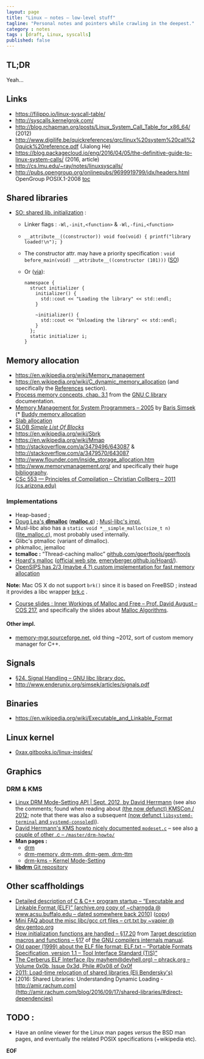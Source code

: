 ```yaml
---
layout: page
title: "Linux – notes – low-level stuff"
tagline: "Personal notes and pointers while crawling in the deepest."
category : notes
tags : [draft, Linux, syscalls]
published: false
---
```


## TL;DR

Yeah...

## Links

* <https://filippo.io/linux-syscall-table/>
* <http://syscalls.kernelgrok.com/>
* <http://blog.rchapman.org/posts/Linux_System_Call_Table_for_x86_64/> (2012)
* <http://www.digilife.be/quickreferences/qrc/linux%20system%20call%20quick%20reference.pdf> (Jialong He)
* <https://blog.packagecloud.io/eng/2016/04/05/the-definitive-guide-to-linux-system-calls/> (2016, article)
* <http://cs.lmu.edu/~ray/notes/linuxsyscalls/>
* <http://pubs.opengroup.org/onlinepubs/9699919799/idx/headers.html>
OpenGroup POSIX.1-2008 [toc](http://pubs.opengroup.org/onlinepubs/9699919799/basedefs/contents.html)

## Shared libraries

* [SO: shared lib. initialization](https://stackoverflow.com/a/9759936/643087) :
    - Linker flags : `-Wl,-init,<function>` & `-Wl,-fini,<function>`
    - `__attribute__((constructor)) void foo(void) { printf("library loaded!\n"); }`
    - The constructor attr. may have a priority specification : `void before_main(void) __attribute__((constructor (101)))` ([SO](https://stackoverflow.com/a/32701238/643087))
    - Or ([via](https://stackoverflow.com/a/1681655/643087)):

          namespace {
            struct initializer {
              initializer() {
                std::cout << "Loading the library" << std::endl;
              }

              ~initializer() {
                std::cout << "Unloading the library" << std::endl;
              }
            };
            static initializer i;
          }

## Memory allocation

* <https://en.wikipedia.org/wiki/Memory_management>
* <https://en.wikipedia.org/wiki/C_dynamic_memory_allocation>
  (and specifically the [References](https://en.wikipedia.org/wiki/C_dynamic_memory_allocation#References)
  section).
* [Process memory concepts, chap. 3.1](https://www.gnu.org/software/libc/manual/html_node/Memory-Concepts.html)
  from the [GNU C library](https://www.gnu.org/software/libc/manual/html_node/index.html#SEC_Contents)
  documentation.
* [Memory Management for System Programmers – 2005](http://www.enderunix.org/docs/memory.pdf)
  by [Baris Simsek](http://www.enderunix.org/simsek/)
(* [Buddy memory allocation](https://en.wikipedia.org/wiki/Buddy_memory_allocation)
* [Slab allocation](https://en.wikipedia.org/wiki/Slab_allocation)
* [SLOB _Simple List Of Blocks_](https://en.wikipedia.org/wiki/SLOB)
* <https://en.wikipedia.org/wiki/Sbrk>
* <https://en.wikipedia.org/wiki/Mmap>
* <http://stackoverflow.com/a/3479496/643087> & <http://stackoverflow.com/a/3479570/643087>
* <http://www.flounder.com/inside_storage_allocation.htm>
* <http://www.memorymanagement.org/> and specifically their huge
  [bibliography](http://www.memorymanagement.org/bib.html#bibliography).
* [CSc 553 — Principles of Compilation – Christian Collberg – 2011 (cs.arizona.edu)](https://www2.cs.arizona.edu/~collberg/Teaching/553/2011/)

### Implementations

* Heap-based ;
* [Doug Lea's __dlmalloc__](http://g.oswego.edu/dl/html/malloc.html)
  ([__malloc.c__](ftp://g.oswego.edu/pub/misc/malloc.c)) ;
  [Musl-libc's impl.](http://git.musl-libc.org/cgit/musl/tree/src/malloc)
* Musl-libc also has a `static void *__simple_malloc(size_t n)`
  ([lite\_malloc.c](http://git.musl-libc.org/cgit/musl/tree/src/malloc/lite_malloc.c)),
  most probably used internally.
* Glibc's ptmalloc (variant of dlmalloc).
* phkmalloc, jemalloc
* __tcmalloc :__ “Thread-caching malloc”
  [github.com/gperftools/gperftools](https://github.com/gperftools/gperftools)
* [Hoard's malloc](https://en.wikipedia.org/wiki/Hoard_memory_allocator)
  ([official web site](http://www.hoard.org/about/),
  [emeryberger.github.io/Hoard/](http://emeryberger.github.io/Hoard/)).
* [OpenSIPS has 2/3 (maybe 4 ?) custom implementation for fast memory allocation](https://github.com/OpenSIPS/opensips/tree/master/mem)

__Note:__ Mac OS X do not support `brk()` since it is based on FreeBSD ;
instead it provides a libc wrapper [brk.c](https://opensource.apple.com/source/Libc/Libc-763.12/emulated/brk.c) .

* [Course slides : Inner Workings of Malloc and Free &ndash; Prof. David August &ndash; COS 217](https://www.cs.princeton.edu/courses/archive/fall07/cos217/lectures/14Memory-2x2.pdf), and specifically the slides about
[Malloc Algorithms](https://www2.cs.arizona.edu/~collberg/Teaching/553/2011/Handouts/Handout-6.pdf).

#### Other impl.

* [memory-mgr.sourceforge.net](http://memory-mgr.sourceforge.net/),
  old thing ~2012, sort of custom memory manager for C++.

## Signals

* [§24. Signal Handling – GNU libc library doc.](https://www.gnu.org/software/libc/manual/html_node/Signal-Handling.html)
* <http://www.enderunix.org/simsek/articles/signals.pdf>

## Binaries

* <https://en.wikipedia.org/wiki/Executable_and_Linkable_Format>

## Linux kernel

* [0xax.gitbooks.io/linux-insides/](https://0xax.gitbooks.io/linux-insides/content/index.html)


## Graphics

### DRM & KMS

* [Linux DRM Mode-Setting API | Sept. 2012, by David Herrmann](https://dvdhrm.wordpress.com/2012/09/13/linux-drm-mode-setting-api/)
  (see also the comments; found when reading about [(the now defunct) KMSCon / 2012](https://dvdhrm.wordpress.com/2012/12/10/kmscon-introduction/); note that there was also a subsequent [(now defunct `libsystemd-terminal` and `systemd-consoled`)](https://github.com/systemd/systemd/pull/747)).
* [David Herrmann's KMS howto nicely documented `modeset.c`](https://github.com/dvdhrm/docs/blob/master/drm-howto/modeset.c)
  – see also [a couple of other .c – `/master/drm-howto/`](https://github.com/dvdhrm/docs/tree/master/drm-howto)
* __Man pages :__
  - [drm](https://www.commandlinux.com/man-page/man7/drm.7.html)
  - [drm-memory, drm-mm, drm-gem, drm-ttm](https://www.commandlinux.com/man-page/man7/drm-gem.7.html)
  - [drm-kms – Kernel Mode-Setting](https://www.commandlinux.com/man-page/man7/drm-kms.7.html)
* [__libdrm__ Git repository](https://cgit.freedesktop.org/mesa/drm/)


## Other scaffholdings

* [Detailed description of C & C++ program startup – “Executable and Linkable Format (ELF)” [archive.org copy of ~charngda @ www.acsu.buffalo.edu – dated somewhere back 2010]](http://www.cs.stevens.edu/~jschauma/810/elf.html)
  ([copy](http://www.cs.stevens.edu/~jschauma/810/elf.html))
* [Mini FAQ about the misc libc/gcc crt files – crt.txt by ~vapier @ dev.gentoo.org](http://dev.gentoo.org/~vapier/crt.txt)
* [How initialization functions are handled – §17.20](https://gcc.gnu.org/onlinedocs/gccint/Initialization.html) from [Target description macros and functions – §17](https://gcc.gnu.org/onlinedocs/gccint/Target-Macros.html) of [the GNU compilers internals manual](https://gcc.gnu.org/onlinedocs/gccint/index.html).
* [Old paper (1999) about the ELF file format: ELF.txt – “Portable Formats Specification, version 1.1 – Tool Interface Standard (TIS)”](http://www.muppetlabs.com/~breadbox/software/ELF.txt)
* [The Cerberus ELF Interface (by mayhem@devhell.org) – phrack.org – Volume 0x0b, Issue 0x3d, Phile #0x08 of 0x0f](http://phrack.org/issues/61/8.html)
* [2011: Load-time relocation of shared libraries (Eli Bendersky's)](https://eli.thegreenplace.net/2011/08/25/load-time-relocation-of-shared-libraries/)
* [2016: Shared Libraries: Understanding Dynamic Loading - http://amir.rachum.com](http://amir.rachum.com/blog/2016/09/17/shared-libraries/#direct-dependencies)

## TODO :

* Have an online viewer for the Linux man pages _versus_ the BSD man pages,
  and eventually the related POSIX specifications (+wikipedia etc).

__EOF__
